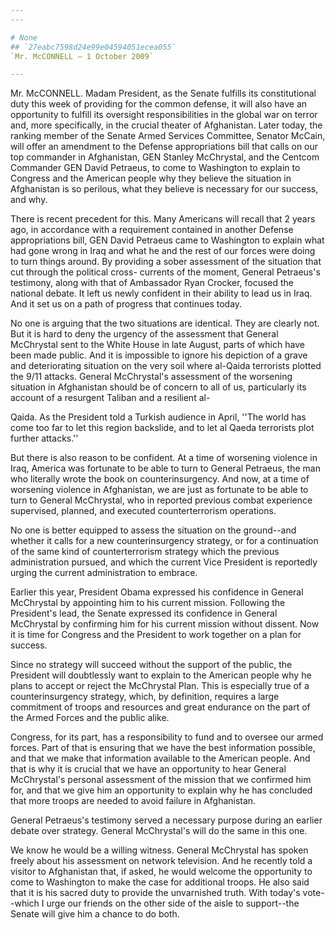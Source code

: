 ```yaml
---
---

# None
## `27eabc7598d24e99e04594051ecea055`
`Mr. McCONNELL — 1 October 2009`

---
```



Mr. McCONNELL. Madam President, as the Senate fulfills its 
constitutional duty this week of providing for the common defense, it 
will also have an opportunity to fulfill its oversight responsibilities 
in the global war on terror and, more specifically, in the crucial 
theater of Afghanistan. Later today, the ranking member of the Senate 
Armed Services Committee, Senator McCain, will offer an amendment to 
the Defense appropriations bill that calls on our top commander in 
Afghanistan, GEN Stanley McChrystal, and the Centcom Commander GEN 
David Petraeus, to come to Washington to explain to Congress and the 
American people why they believe the situation in Afghanistan is so 
perilous, what they believe is necessary for our success, and why.

There is recent precedent for this. Many Americans will recall that 2 
years ago, in accordance with a requirement contained in another 
Defense appropriations bill, GEN David Petraeus came to Washington to 
explain what had gone wrong in Iraq and what he and the rest of our 
forces were doing to turn things around. By providing a sober 
assessment of the situation that cut through the political cross-
currents of the moment, General Petraeus's testimony, along with that 
of Ambassador Ryan Crocker, focused the national debate. It left us 
newly confident in their ability to lead us in Iraq. And it set us on a 
path of progress that continues today.

No one is arguing that the two situations are identical. They are 
clearly not. But it is hard to deny the urgency of the assessment that 
General McChrystal sent to the White House in late August, parts of 
which have been made public. And it is impossible to ignore his 
depiction of a grave and deteriorating situation on the very soil where 
al-Qaida terrorists plotted the 
9/11 attacks. General McChrystal's assessment of the worsening 
situation in Afghanistan should be of concern to all of us, 
particularly its account of a resurgent Taliban and a resilient al-


Qaida. As the President told a Turkish audience in April, ''The world 
has come too far to let this region backslide, and to let al Qaeda 
terrorists plot further attacks.''

But there is also reason to be confident. At a time of worsening 
violence in Iraq, America was fortunate to be able to turn to General 
Petraeus, the man who literally wrote the book on counterinsurgency. 
And now, at a time of worsening violence in Afghanistan, we are just as 
fortunate to be able to turn to General McChrystal, who in reported 
previous combat experience supervised, planned, and executed 
counterterrorism operations.

No one is better equipped to assess the situation on the ground--and 
whether it calls for a new counterinsurgency strategy, or for a 
continuation of the same kind of counterterrorism strategy which the 
previous administration pursued, and which the current Vice President 
is reportedly urging the current administration to embrace.

Earlier this year, President Obama expressed his confidence in 
General McChrystal by appointing him to his current mission. Following 
the President's lead, the Senate expressed its confidence in General 
McChrystal by confirming him for his current mission without dissent. 
Now it is time for Congress and the President to work together on a 
plan for success.

Since no strategy will succeed without the support of the public, the 
President will doubtlessly want to explain to the American people why 
he plans to accept or reject the McChrystal Plan. This is especially 
true of a counterinsurgency strategy, which, by definition, requires a 
large commitment of troops and resources and great endurance on the 
part of the Armed Forces and the public alike.

Congress, for its part, has a responsibility to fund and to oversee 
our armed forces. Part of that is ensuring that we have the best 
information possible, and that we make that information available to 
the American people. And that is why it is crucial that we have an 
opportunity to hear General McChrystal's personal assessment of the 
mission that we confirmed him for, and that we give him an opportunity 
to explain why he has concluded that more troops are needed to avoid 
failure in Afghanistan.

General Petraeus's testimony served a necessary purpose during an 
earlier debate over strategy. General McChrystal's will do the same in 
this one.

We know he would be a willing witness. General McChrystal has spoken 
freely about his assessment on network television. And he recently told 
a visitor to Afghanistan that, if asked, he would welcome the 
opportunity to come to Washington to make the case for additional 
troops. He also said that it is his sacred duty to provide the 
unvarnished truth. With today's vote--which I urge our friends on the 
other side of the aisle to support--the Senate will give him a chance 
to do both.
